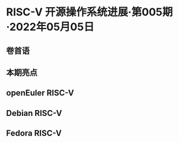 # RISC-V 开源操作系统进展·第005期·2022年05月05日

## 卷首语

## 本期亮点

## openEuler RISC-V

## Debian RISC-V

## Fedora RISC-V
